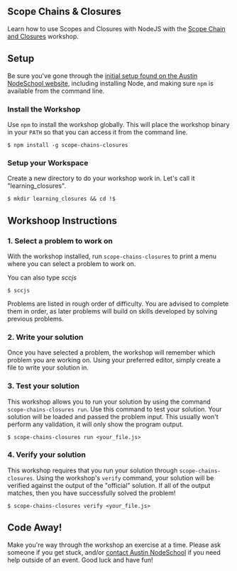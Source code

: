 ## Scope Chains & Closures ##
Learn how to use Scopes and Closures with NodeJS with the [Scope Chain and Closures](https://github.com/jesstelford/scope-chains-closures) workshop.

## Setup ##

Be sure you've gone through the [initial setup found on the Austin NodeSchool website](http://nodeschool.io/austin/#getting-started), including installing Node, and making sure `npm` is available from the command line.

### Install the Workshop

Use `npm` to install the workshop globally. This will place the workshop binary in your `PATH` so that you can access it from the command line.

```
$ npm install -g scope-chains-closures
```

### Setup your Workspace

Create a new directory to do your workshop work in.  Let's call it "learning_closures".

```
$ mkdir learning_closures && cd !$
```

## Workshoop Instructions

### 1. Select a problem to work on

With the workshop installed, run `scope-chains-closures` to print a menu where you can select a problem to work on.

You can also type _sccjs_

```
$ sccjs
```

Problems are listed in rough order of difficulty. You are advised to complete them in order, as later problems will build on skills developed by solving previous problems.

### 2. Write your solution

Once you have selected a problem, the workshop will remember which problem you are working on. Using your preferred editor, simply create a file to write your solution in.

### 3. Test your solution

This workshop allows you to run your solution by using the command `scope-chains-closures run`. Use this command to test your solution. Your solution will be loaded and passed the problem input. This usually won't perform any validation, it will only show the program output.

```
$ scope-chains-closures run <your_file.js>
```

### 4. Verify your solution

This workshop requires that you run your solution through `scope-chains-closures`. Using the workshop's `verify` command, your solution will be verified against the output of the "official" solution. If all of the output matches, then you have successfully solved the problem!

```
$ scope-chains-closures verify <your_file.js>
```

## Code Away! ##

Make you're way through the workshop an exercise at a time. Please ask someone if you get stuck, and/or [contact Austin NodeSchool](http://nodeschool.io/austin/#contact) if you need help outside of an event. Good luck and have fun!
